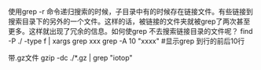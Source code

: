 使用grep -r 命令递归搜索的时候，子目录中有的时候存在链接文件。有些链接到搜索目录下的另外的一个文件。这样的话，被链接的文件夹就被grep了两次甚至更多。这样就出现了冗余的信息。如何使grep 不去搜索链接目录的文件呢？
find -P ./ -type f | xargs grep xxx
grep -A 10 "xxxx" #显示grep 到行的前后10行

带.gz文件
gzip -dc ./*.gz | grep "iotop"